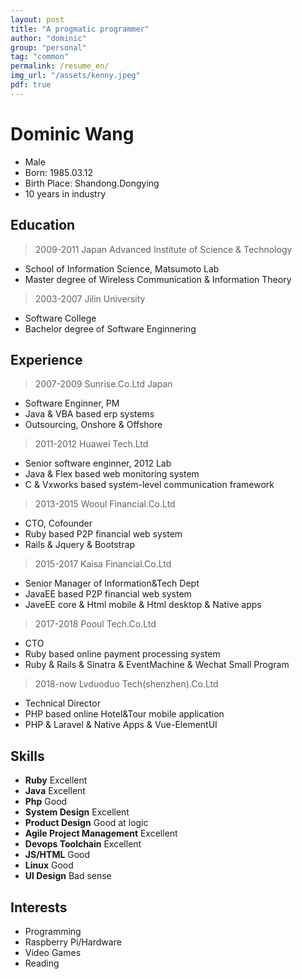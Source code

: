 ```yaml
---
layout: post
title: "A progmatic programmer"
author: "dominic"
group: "personal"
tag: "common"
permalink: /resume_en/
img_url: "/assets/kenny.jpeg"
pdf: true
---
```


# Dominic Wang
* Male
* Born: 1985.03.12
* Birth Place: Shandong.Dongying
* 10 years in industry

## Education
> 2009-2011 Japan Advanced Institute of Science & Technology
 * School of Information Science, Matsumoto Lab
 * Master degree of Wireless Communication & Information Theory 

> 2003-2007 Jilin University
 * Software College
 * Bachelor degree of Software Enginnering

## Experience
> 2007-2009 Sunrise.Co.Ltd Japan
 * Software Enginner, PM
 * Java & VBA based erp systems
 * Outsourcing, Onshore & Offshore

> 2011-2012 Huawei Tech.Ltd
 * Senior software enginner, 2012 Lab
 * Java & Flex based web monitoring system
 * C & Vxworks based system-level communication framework

> 2013-2015 Wooul Financial.Co.Ltd
 * CTO, Cofounder
 * Ruby based P2P financial web system
 * Rails & Jquery & Bootstrap  

> 2015-2017 Kaisa Financial.Co.Ltd
 * Senior Manager of Information&Tech Dept
 * JavaEE based P2P financial web system
 * JaveEE core & Html mobile & Html desktop & Native apps 

> 2017-2018 Pooul Tech.Co.Ltd
 * CTO
 * Ruby based online payment processing system
 * Ruby & Rails & Sinatra & EventMachine & Wechat Small Program 

 > 2018-now Lvduoduo Tech(shenzhen).Co.Ltd
 * Technical Director
 * PHP based online Hotel&Tour mobile application
 * PHP & Laravel & Native Apps & Vue-ElementUI    

## Skills
* **Ruby** Excellent
* **Java** Excellent
* **Php** Good
* **System Design** Excellent
* **Product Design** Good at logic
* **Agile Project Management** Excellent
* **Devops Toolchain** Excellent
* **JS/HTML** Good
* **Linux** Good
* **UI Design** Bad sense  

## Interests
* Programming
* Raspberry Pi/Hardware
* Video Games
* Reading






